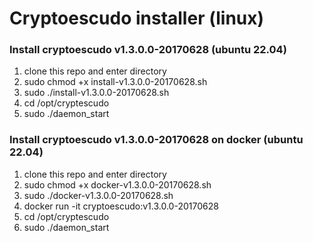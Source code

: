 # Cryptoescudo installer (linux)

### Install cryptoescudo v1.3.0.0-20170628 (ubuntu 22.04)
   
   1. clone this repo and enter directory    
   2. sudo chmod +x install-v1.3.0.0-20170628.sh   
   3. sudo ./install-v1.3.0.0-20170628.sh
   4. cd /opt/cryptescudo
   5. sudo ./daemon_start
   
### Install cryptoescudo v1.3.0.0-20170628 on docker (ubuntu 22.04)
   
   1. clone this repo and enter directory    
   2. sudo chmod +x docker-v1.3.0.0-20170628.sh   
   3. sudo ./docker-v1.3.0.0-20170628.sh
   4. docker run -it cryptoescudo:v1.3.0.0-20170628
   5. cd /opt/cryptescudo
   6. sudo ./daemon_start


